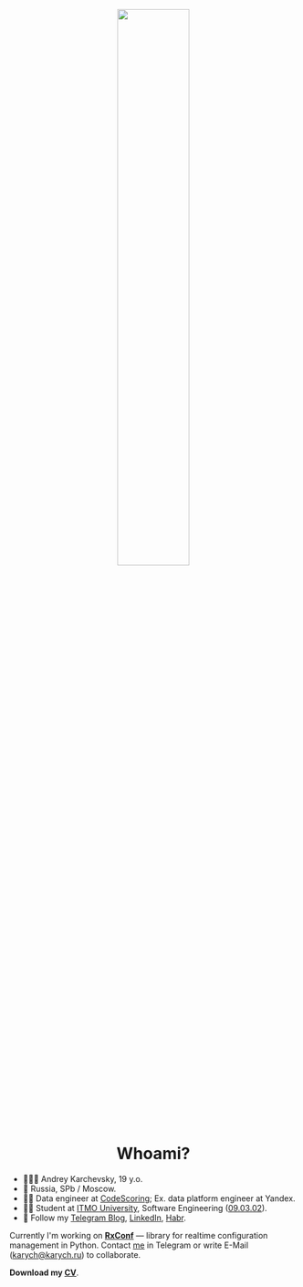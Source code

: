 <p align="center" width="100%">
    <img width="50%" src="https://github.com/realkarych/realkarych/assets/62261985/3a185c8c-7922-48a9-8f59-b31745efa481">
</p>

<h1 align="center"> Whoami?</h1>

<ul>
    <li>🤵🏼‍♂️ Andrey Karchevsky, 19 y.o.</li>
    <li>🌆 Russia, SPb / Moscow.</li>
    <li>🧑‍💻 Data engineer at <a href="https://codescoring.ru/">CodeScoring</a>; Ex. data platform engineer at Yandex.</li>
    <li>🕵️‍♂️ Student at <a href="https://itmo.ru">ITMO University</a>, Software Engineering (<a href="https://fitp.itmo.ru/p/about-fitp/753">09.03.02</a>).</li>
    <li>💫 Follow my <a href="https://t.me/realkarych">Telegram Blog</a>, <a href="https://linkedin.com/in/karych/">LinkedIn</a>, <a href="https://habr.com/ru/users/realkarych/">Habr</a>.</li>
</ul>

Currently I'm working on <b><a href="https://github.com/realkarych/rxconf">RxConf</a></b> — library for realtime configuration management in Python. Contact <a href="https://t.me/karych">me</a> in Telegram or write E-Mail (karych@karych.ru) to collaborate.

**Download my <a href=https://github.com/realkarych/cv/blob/main/CV.pdf>CV</a>**.
